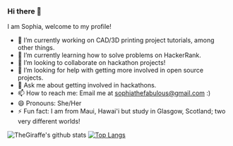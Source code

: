 ### Hi there 👋

I am Sophia, welcome to my profile!
<!--
**TheGiraffe/TheGiraffe** is a ✨ _special_ ✨ repository because its `README.md` (this file) appears on your GitHub profile.

Here are some ideas to get you started:

- 🔭 I’m currently working on ...
- 🌱 I’m currently learning ...
- 👯 I’m looking to collaborate on ...
- 🤔 I’m looking for help with ...
- 💬 Ask me about ...
- 📫 How to reach me: ...
- 😄 Pronouns: ...
- ⚡ Fun fact: ...
-->

- 🔭 I’m currently working on CAD/3D printing project tutorials, among other things.
- 🌱 I’m currently learning how to solve problems on HackerRank.
- 👯 I’m looking to collaborate on hackathon projects!
- 🤔 I’m looking for help with getting more involved in open source projects.
- 💬 Ask me about getting involved in hackathons.
- 📫 How to reach me: Email me at sophiathefabulous@gmail.com :)
- 😄 Pronouns: She/Her
- ⚡ Fun fact: I am from Maui, Hawai'i but study in Glasgow, Scotland; two very different worlds!

![TheGiraffe's github stats](https://github-readme-stats.vercel.app/api?username=TheGiraffe&count_private=true&theme=cobalt)
[![Top Langs](https://github-readme-stats.vercel.app/api/top-langs/?username=TheGiraffe&hide=shell,powershell&langs_count=8&layout=compact&theme=cobalt&exclude_repo=GU-BBB-Schematics-Resources)](https://github.com/anuraghazra/github-readme-stats)
